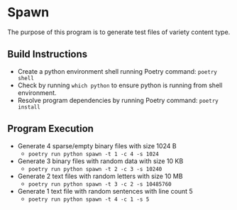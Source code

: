 # Spawn

The purpose of this program is to generate test files of variety content type.

## Build Instructions

* Create a python environment shell running Poetry command: `poetry shell`
* Check by running `which python` to ensure python is running from shell environment.
* Resolve program dependencies by running Poetry command: `poetry install`

## Program Execution

* Generate 4 sparse/empty binary files with size 1024 B
  * `poetry run python spawn -t 1 -c 4 -s 1024`  
* Generate 3 binary files with random data with size 10 KB
  * `poetry run python spawn -t 2 -c 3 -s 10240`
* Generate 2 text files with random letters with size 10 MB
  * `poetry run python spawn -t 3 -c 2 -s 10485760`
* Generate 1 text file with random sentences with line count 5
  * `poetry run python spawn -t 4 -c 1 -s 5`